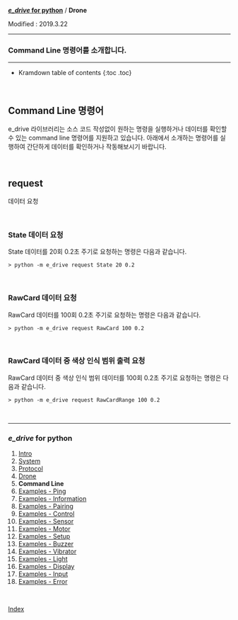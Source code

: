 **[*e_drive* for python](index.md)** / **Drone**

Modified : 2019.3.22

---

<h3>Command Line 명령어를 소개합니다.</h3>

---

* Kramdown table of contents
{:toc .toc}

<br>


## Command Line 명령어

e_drive 라이브러리는 소스 코드 작성없이 원하는 명령을 실행하거나 데이터를 확인할 수 있는 command line 명령어를 
지원하고 있습니다. 아래에서 소개하는 명령어를 실행하여 간단하게 데이터를 확인하거나 작동해보시기 바랍니다.

<br>


## request

데이터 요청

<br>

### State 데이터 요청

State 데이터를 20회 0.2초 주기로 요청하는 명령은 다음과 같습니다.

```
> python -m e_drive request State 20 0.2
```

<br>

### RawCard 데이터 요청

RawCard 데이터를 100회 0.2초 주기로 요청하는 명령은 다음과 같습니다.

```
> python -m e_drive request RawCard 100 0.2
```

<br>

### RawCard 데이터 중 색상 인식 범위 출력 요청

RawCard 데이터 중 색상 인식 범위 데이터를 100회 0.2초 주기로 요청하는 명령은 다음과 같습니다.

```
> python -m e_drive request RawCardRange 100 0.2
```



<br>


---

<h3><i>e_drive</i> for python</H3>

 1. [Intro](01_intro.md)
 2. [System](02_system.md)
 3. [Protocol](03_protocol.md)
 4. [Drone](04_drone.md)
 5. **Command Line**
 6. [Examples - Ping](examples_01_ping.md)
 7. [Examples - Information](examples_02_information.md)
 8. [Examples - Pairing](examples_03_pairing.md)
 9. [Examples - Control](examples_04_control.md)
10. [Examples - Sensor](examples_05_sensor.md)
11. [Examples - Motor](examples_06_motor.md)
12. [Examples - Setup](examples_07_setup.md)
13. [Examples - Buzzer](examples_08_buzzer.md)
14. [Examples - Vibrator](examples_09_vibrator.md)
15. [Examples - Light](examples_10_light.md)
16. [Examples - Display](examples_11_display.md)
17. [Examples - Input](examples_12_input.md)
18. [Examples - Error](examples_13_error.md)

<br>

[Index](index.md)
